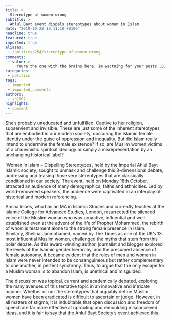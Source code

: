 ```yaml
---
title: >
  Stereotype of women wrong
subtitle: >
  Ahlul Bayt event dispels stereotypes about women in Islam
date: "2010-10-28 19:11:10 +0100"
headline: true
featured: true
imported: true
aliases:
 - /politics/254/stereotype-of-women-wrong-
comments:
 - value: >
     Youre the one with the brains here. Im wactnihg for your posts.,SOHWoT <a href="http://ormjakzpwlsj.com/">ormjakzpwlsj</a>, <a href="http://www.getyourmeds.net/">buy ultram</a> cgcvei <a href="http://www.pillssearch.net/">lexapro</a> &gt;:OOO
categories:
 - politics
tags:
 - imported
 - imported_comments
authors:
 - sh1507
highlights:
 - comment
---
```


She’s probably uneducated and unfulfilled. Captive to her religion, subservient and invisible. These are just some of the inherent stereotypes that are embodied in our modern society, obscuring the Islamic female identity under the guise of oppression and inequality. But did Islam really intend to undermine the female existence? If so, are Muslim women victims of a chauvinistic spiritual ideology or simply a misrepresentation by an unchanging historical label?

‘Women in Islam – Dispelling Stereotypes’, held by the Imperial Ahlul Bayt Islamic society, sought to unmask and challenge this 3-dimensional debate, addressing and teasing those very stereotypes that are classically conditioned in our society. The event, held on Monday 18th October, attracted an audience of many demographics, faiths and ethnicities. Led by world-renowned speakers, the audience were captivated in an interplay of historical and modern referencing.

Amina Inloes, who has an MA in Islamic Studies and currently teaches at the Islamic College for Advanced Studies, London, resurrected the silenced voice of the Muslim woman who was proactive, influential and well established even at the advent of the life of Prophet Mohammed, the rebirth of whom is testament alone to the strong female presence in Islam. Similarly, Shelina Janmohamed, named by The Times as one of the UK’s 13 most influential Muslim women, challenged the myths that stem from this polar debate. As this award-winning author, journalist and blogger explored the levels of the Islamic gender hierarchy, and the presumed absence of female autonomy, it became evident that the roles of men and women in Islam were never intended to be consanguineous but rather complementary to one another, in perfect synchrony. Thus, to argue that the only escape for a Muslim woman is to abandon Islam, is unethical and misguided.

The discussion was topical, current and academically debated, exploring the many avenues of this tentative topic in an innovative and intricate manner. Whether or nor the stereotypes that arguably define Muslim women have been eradicated is difficult to ascertain or judge. However, in all matters of stigma, it is indubitable that open discussion and freedom of speech are far more effective at uprooting and remoulding misconceived ideas, and it is fair to say that the Ahlul Bayt Society’s event achieved this.
